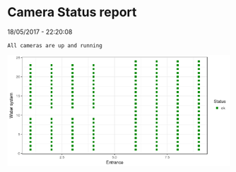Camera Status report
================
18/05/2017 - 22:20:08

    All cameras are up and running

![](camreport_files/figure-markdown_github/unnamed-chunk-2-1.png)
